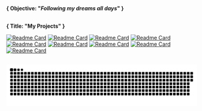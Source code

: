 ##

<b>{ Objective: "<i>Following my dreams all days</i>" } </b>

##

<b>{ Title: "My Projects" } </b>

[![Readme Card](https://github-readme-stats.vercel.app/api/pin/?username=HigorJardini&repo=Near-Hackathon-22&theme=dark&show_owner=true)](https://github.com/Higorjardini/Near-Hackathon-22)
[![Readme Card](https://github-readme-stats.vercel.app/api/pin/?username=HigorJardini&repo=Locany&theme=dark&show_owner=true)](https://github.com/Higorjardini/Locany)
[![Readme Card](https://github-readme-stats.vercel.app/api/pin/?username=HigorJardini&repo=Hackathon-2021&theme=dark&show_owner=true)](https://github.com/Higorjardini/Hackathon-2021)
[![Readme Card](https://github-readme-stats.vercel.app/api/pin/?username=HigorJardini&repo=Hackthon-2021-docs&theme=dark&show_owner=true)](https://github.com/Higorjardini/Hackthon-2021-docs)
[![Readme Card](https://github-readme-stats.vercel.app/api/pin/?username=HigorJardini&repo=Project-Test-Irroba&theme=dark&show_owner=true)](https://github.com/Higorjardini/Project-Test-Irroba)
[![Readme Card](https://github-readme-stats.vercel.app/api/pin/?username=HigorJardini&repo=TIC-Project&theme=dark&show_owner=true)](https://github.com/Higorjardini/TIC-Project)
[![Readme Card](https://github-readme-stats.vercel.app/api/pin/?username=HigorJardini&repo=Automatic-Installation-Script&theme=dark&show_owner=true)](https://github.com/HigorJardini/Automatic-Installation-Script)
[![Readme Card](https://github-readme-stats.vercel.app/api/pin/?username=HigorJardini&repo=Pokedex&theme=dark&show_owner=true)](https://github.com/HigorJardini/Pokedex)
[![Readme Card](https://github-readme-stats.vercel.app/api/pin/?username=HigorJardini&repo=FTP-Server&theme=dark&show_owner=true)](https://github.com/HigorJardini/FTP-Server)


##

![Snake animation](https://github.com/HigorJardini/Higorjardini/blob/output/github-contribution-grid-snake.svg)
